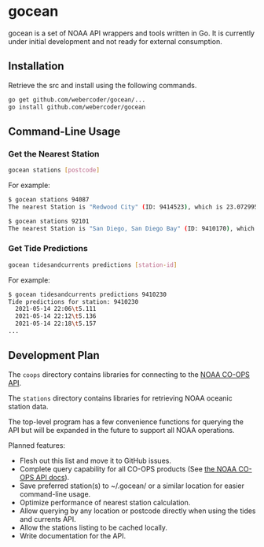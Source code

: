 # gocean

gocean is a set of NOAA API wrappers and tools written in Go. It is currently under initial development
and not ready for external consumption.

## Installation

Retrieve the src and install using the following commands.

```bash
go get github.com/webercoder/gocean/...
go install github.com/webercoder/gocean
```

## Command-Line Usage

### Get the Nearest Station

```bash
gocean stations [postcode]
```

For example:

```bash
$ gocean stations 94087
The nearest Station is "Redwood City" (ID: 9414523), which is 23.072995 kms away from 94087.

$ gocean stations 92101
The nearest Station is "San Diego, San Diego Bay" (ID: 9410170), which is 1.130777 kms away from 92101.
```

### Get Tide Predictions

```bash
gocean tidesandcurrents predictions [station-id]
```

For example:

```bash
$ gocean tidesandcurrents predictions 9410230
Tide predictions for station: 9410230
  2021-05-14 22:06\t5.111
  2021-05-14 22:12\t5.136
  2021-05-14 22:18\t5.157
...
```

## Development Plan

The `coops` directory contains libraries for connecting to the [NOAA CO-OPS API](https://api.tidesandcurrents.noaa.gov/api/prod/).

The `stations` directory contains libraries for retrieving NOAA oceanic station
data.

The top-level program has a few convenience functions for querying the API but will
be expanded in the future to support all NOAA operations.

Planned features:

* Flesh out this list and move it to GitHub issues.
* Complete query capability for all CO-OPS products (See [the NOAA CO-OPS API docs](https://api.tidesandcurrents.noaa.gov/api/prod/)).
* Save preferred station(s) to ~/.gocean/ or a similar location for easier command-line usage.
* Optimize performance of nearest station calculation.
* Allow querying by any location or postcode directly when using the tides and currents API.
* Allow the stations listing to be cached locally.
* Write documentation for the API.
